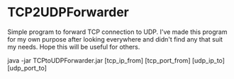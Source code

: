 # TCP2UDPForwarder

Simple program to forward TCP connection to UDP. I've made this program for my own purpose after looking everywhere and didn't find any that suit my needs. Hope this will be useful for others.

java -jar TCPtoUDPForwarder.jar [tcp_ip_from] [tcp_port_from] [udp_ip_to] [udp_port_to]
